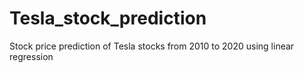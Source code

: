 # Tesla_stock_prediction
Stock price prediction of Tesla stocks from 2010 to 2020 using linear regression
